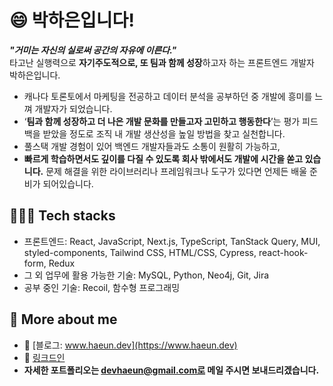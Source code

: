 
# 😄 박하은입니다!

_**"거미는 자신의 실로써 공간의 자유에 이른다."**_  
타고난 실행력으로 **자기주도적으로, 또 팀과 함께 성장**하고자 하는 프론트엔드 개발자 박하은입니다.

- 캐나다 토론토에서 마케팅을 전공하고 데이터 분석을 공부하던 중 개발에 흥미를 느껴 개발자가 되었습니다.  
- ‘**팀과 함께 성장하고 더 나은 개발 문화를 만들고자 고민하고 행동한다**’는 평가 피드백을 
받았을 정도로 조직 내 개발 생산성을 높일 방법을 찾고 실천합니다.
- 풀스택 개발 경험이 있어 백엔드 개발자들과도 소통이 원활히 가능하고,
- **빠르게 학습하면서도 깊이를 다질 수 있도록 회사 밖에서도 개발에 시간을 쏟고 있습니다.** 문제 해결을 위한 라이브러리나 프레임워크나 도구가 있다면 언제든 배울 준비가 되어있습니다.

## 🙆🏻‍♀️ Tech stacks

- 프론트엔드: React, JavaScript, Next.js, TypeScript, TanStack Query, MUI, styled-components, Tailwind CSS, HTML/CSS, Cypress, react-hook-form, Redux
- 그 외 업무에 활용 가능한 기술: MySQL, Python, Neo4j, Git, Jira
- 공부 중인 기술: Recoil, 함수형 프로그래밍

## 👀 More about me 

- 📕 [블로그: www.haeun.dev](https://www.haeun.dev)
- 📂 [링크드인](https://www.linkedin.com/in/hailey-park/)
- **자세한 포트폴리오는 devhaeun@gmail.com로 메일 주시면 보내드리겠습니다.**
